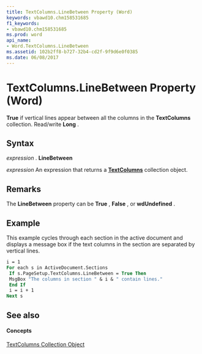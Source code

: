 ```yaml
---
title: TextColumns.LineBetween Property (Word)
keywords: vbawd10.chm158531685
f1_keywords:
- vbawd10.chm158531685
ms.prod: word
api_name:
- Word.TextColumns.LineBetween
ms.assetid: 102b2ff8-b727-32b4-cd2f-9f9d6e0f0385
ms.date: 06/08/2017
---
```



# TextColumns.LineBetween Property (Word)

 **True** if vertical lines appear between all the columns in the **TextColumns** collection. Read/write **Long** .


## Syntax

 _expression_ . **LineBetween**

 _expression_ An expression that returns a **[TextColumns](textcolumns-objectword.md)** collection object.


## Remarks

The  **LineBetween** property can be **True** , **False** , or **wdUndefined** .


## Example

This example cycles through each section in the active document and displays a message box if the text columns in the section are separated by vertical lines.


```vb
i = 1 
For each s in ActiveDocument.Sections 
 If s.PageSetup.TextColumns.LineBetween = True Then 
 MsgBox "The columns in section " & i & " contain lines." 
 End If 
 i = i + 1 
Next s
```


## See also


#### Concepts


[TextColumns Collection Object](textcolumns-objectword.md)

